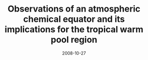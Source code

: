 ---
title: "<b>Observations of an atmospheric chemical equator and its implications for the tropical warm pool region</b>"
collection: publications
permalink: /publication/2008-10-27-Hamilton
date: 2008-10-27
venue: 'Journal of Geophysical Research Atmospheres'
paperurl: 'https://doi.org/doi:10.1029/2008JD009940'
citation: '<b>1</b> - Hamilton J.F., Allen G., Watson N.M., Lee J.D., Saxton J.E. et al., <b>Observations of an atmospheric chemical equator and its implications for the tropical warm pool region</b>, Journal of Geophysical Research Atmospheres, 113, D20313, (2008-10-27). <a href="https://doi.org/doi:10.1029/2008JD009940">doi:10.1029/2008JD009940</a> (cited 19 times)

'
---